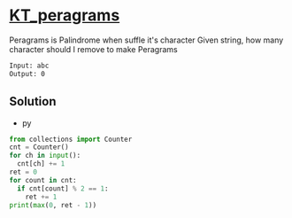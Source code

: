 # [KT_peragrams](https://open.kattis.com/problems/peragrams)

Peragrams is Palindrome when suffle it's character
Given string, how many character should I remove to make Peragrams

```txt
Input: abc
Output: 0
```

## Solution

* py

```py
from collections import Counter
cnt = Counter()
for ch in input():
  cnt[ch] += 1
ret = 0
for count in cnt:
  if cnt[count] % 2 == 1:
    ret += 1
print(max(0, ret - 1))
```
